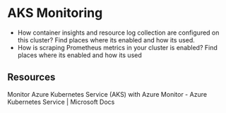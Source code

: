 # AKS Monitoring
- How container insights and resource log collection are configured on this cluster? Find places where its enabled and how its used.
- How is scraping Prometheus metrics in your cluster is enabled? Find places where its enabled and how its used

## Resources
Monitor Azure Kubernetes Service (AKS) with Azure Monitor - Azure Kubernetes Service | Microsoft Docs